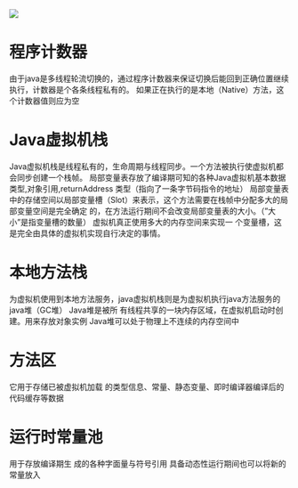 <img src="https://github.com/dai147444612/JVM/image/截屏2021-07-27 上午11.21.28.png">

# 程序计数器  
由于java是多线程轮流切换的，通过程序计数器来保证切换后能回到正确位置继续执行，计数器是个各条线程私有的。
如果正在执行的是本地（Native）方法，这个计数器值则应为空


# Java虚拟机栈  
Java虚拟机栈是线程私有的，生命周期与线程同步。一个方法被执行使虚拟机都会同步创建一个栈帧。
局部变量表存放了编译期可知的各种Java虚拟机基本数据类型,对象引用,returnAddress 类型（指向了一条字节码指令的地址）
局部变量表中的存储空间以局部变量槽（Slot）来表示，这个方法需要在栈帧中分配多大的局部变量空间是完全确定 的，在方法运行期间不会改变局部变量表的大小。（”大小”是指变量槽的数量）
虚拟机真正使用多大的内存空间来实现一 个变量槽，这是完全由具体的虚拟机实现自行决定的事情。


# 本地方法栈  
为虚拟机使用到本地方法服务，java虚拟机栈则是为虚拟机执行java方法服务的
java堆（GC堆）
Java堆是被所 有线程共享的一块内存区域，在虚拟机启动时创建。用来存放对象实例
Java堆可以处于物理上不连续的内存空间中

# 方法区  
它用于存储已被虚拟机加载 的类型信息、常量、静态变量、即时编译器编译后的代码缓存等数据



# 运行时常量池  
用于存放编译期生 成的各种字面量与符号引用
具备动态性运行期间也可以将新的常量放入




